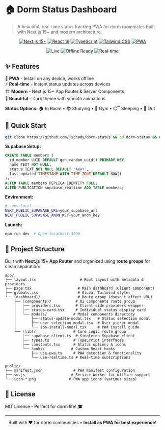 # 🏠 Dorm Status Dashboard

> A beautiful, real-time status tracking PWA for dorm roommates built with Next.js 15+ and modern architecture

<div align="center">

[![Next.js 15+](https://img.shields.io/badge/Next.js-15+-black?style=flat&logo=next.js)](https://nextjs.org/)
[![React 19](https://img.shields.io/badge/React-19-61dafb?style=flat&logo=react)](https://react.dev/)
[![TypeScript](https://img.shields.io/badge/TypeScript-5+-3178c6?style=flat&logo=typescript)](https://www.typescriptlang.org/)
[![Tailwind CSS](https://img.shields.io/badge/Tailwind-3.4+-06b6d4?style=flat&logo=tailwindcss)](https://tailwindcss.com/)
[![PWA](https://img.shields.io/badge/PWA-Ready-purple?style=flat)](https://web.dev/progressive-web-apps/)

![Live](https://img.shields.io/badge/status-Live-green?style=for-the-badge)
![Offline Ready](https://img.shields.io/badge/offline-Ready-blue?style=for-the-badge)
![Real-time](https://img.shields.io/badge/realtime-Active-red?style=for-the-badge)

</div>

## ✨ Features

📱 **PWA** - Install on any device, works offline  
⚡ **Real-time** - Instant status updates across devices  
🏗️ **Modern** - Next.js 15+ App Router & Server Components  
🎨 **Beautiful** - Dark theme with smooth animations  

**Status Options:** 🏠 In Room • 📚 Studying • 💪 Gym • 😴 Sleeping • 🚶 Out

## 🚀 Quick Start

```bash
git clone https://github.com/jschady/dorm-status && cd dorm-status && npm install
```

**Supabase Setup:**
```sql
CREATE TABLE members (
  id_member UUID DEFAULT gen_random_uuid() PRIMARY KEY,
  name TEXT NOT NULL,
  status TEXT NOT NULL DEFAULT 'AWAY',
  last_updated TIMESTAMP WITH TIME ZONE DEFAULT NOW()
);
ALTER TABLE members REPLICA IDENTITY FULL;
ALTER PUBLICATION supabase_realtime ADD TABLE members;
```

**Environment:**
```bash
# .env.local
NEXT_PUBLIC_SUPABASE_URL=your_supabase_url
NEXT_PUBLIC_SUPABASE_ANON_KEY=your_anon_key
```

**Launch:**
```bash
npm run dev  # Open localhost:3000
```

## 📁 Project Structure

Built with **Next.js 15+ App Router** and organized using **route groups** for clean separation:

```
app/
├── layout.tsx                    # Root layout with metadata & providers
├── page.tsx                     # Main dashboard (Client Component)
├── globals.css                  # Global Tailwind styles
└── (dashboard)/                 # Route group (doesn't affect URL)
    ├── (components)/           # UI Components route group
    │   ├── providers.tsx       # Client-side providers wrapper
    │   ├── status-card.tsx     # Individual status display card
    │   └── modals/            # Modal components directory
    │       ├── status-update-modal.tsx   # Status selection modal
    │       ├── user-selection-modal.tsx  # User picker modal
    │       └── ios-install-modal.tsx     # PWA install guide
    └── (lib)/                 # Core Logic route group
        ├── supabase-client.ts  # Singleton Supabase client
        ├── types.ts           # TypeScript interfaces
        ├── constants.tsx      # Status options & icons
        └── hooks/            # Custom React hooks
            ├── use-pwa.ts     # PWA detection & functionality
            └── use-realtime.ts # Real-time subscriptions

public/
├── manifest.json              # PWA manifest configuration
├── sw.js                     # Service Worker for offline support
└── icon-*.png               # PWA app icons (various sizes)
```

## 📄 License

MIT License - Perfect for dorm life! 🎓

---

<div align="center">
Built with ❤️ for dorm communities • <strong>Install as PWA for best experience!</strong>
</div>

